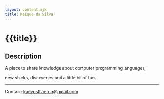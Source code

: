 ```yaml
---
layout: content.njk
title: Kaique da Silva
---
```

# {{title}}

## Description

A place to share knowledge about computer programming languages,

new stacks, discoveries and a little bit of fun.

***

Contact: kaeyosthaeron@gmail.com